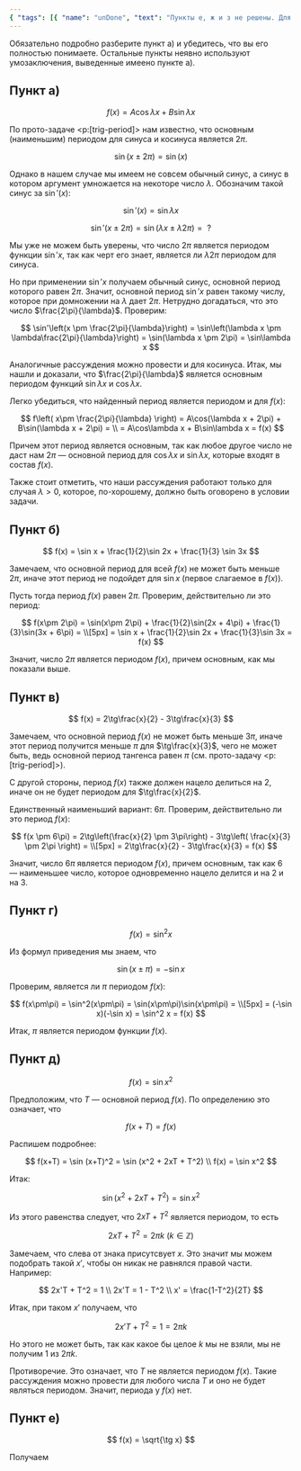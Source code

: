 ```yaml
---
{ "tags": [{ "name": "unDone", "text": "Пункты е, ж и з не решены. Для всех пунктов не доказано, что найденный период является основным." }] }
---
```


Обязательно подробно разберите пункт а) и убедитесь, что вы его полностью понимаете. Остальные пункты неявно используют умозаключения, выведенные имеено пункте а).

## Пункт а)

$$ f(x) = A\cos\lambda x + B\sin\lambda x $$

По прото-задаче <p:[trig-period]> нам известно, что основным (наименьшим) периодом для синуса и косинуса является $2\pi$.

$$ \sin(x\pm 2\pi) = \sin(x) $$

Однако в нашем случае мы имеем не совсем обычный синус, а синус в котором аргумент умножается на некоторе число $\lambda$. Обозначим такой синус за $\sin'(x)$:

$$ \sin'(x) = \sin\lambda x $$

$$ \sin' (x \pm 2\pi) = \sin(\lambda x \pm \lambda 2\pi) = \text{ ? } $$

Мы уже не можем быть уверены, что число $2 \pi$ является периодом функции $\sin'x$, так как черт его знает, является ли $\lambda 2\pi$ периодом для синуса.

Но при применении $\sin'x$ получаем обычный синус, основной период которого равен $2\pi$. Значит, основной период $\sin'x$ равен такому числу, которое при домножении на $\lambda$ дает $2\pi$. Нетрудно догадаться, что это число $\frac{2\pi}{\lambda}$. Проверим:

$$ \sin'\left(x \pm \frac{2\pi}{\lambda}\right) = \sin\left(\lambda x \pm \lambda\frac{2\pi}{\lambda}\right) = \sin(\lambda x \pm 2\pi) = \sin\lambda x $$

Аналогичные рассуждения можно провести и для косинуса. Итак, мы нашли и доказали, что $\frac{2\pi}{\lambda}$ является основным периодом функций $\sin\lambda x$ и $\cos\lambda x$.

Легко убедиться, что найденный период является периодом и для $f(x)$:

$$ f\left( x\pm \frac{2\pi}{\lambda} \right) = A\cos(\lambda x + 2\pi) + B\sin(\lambda x + 2\pi) = \\ = A\cos\lambda x + B\sin\lambda x = f(x) $$

Причем этот период является основным, так как любое другое число не даст нам $2\pi$ — основной период для $\cos \lambda x$ и $\sin\lambda x$, которые входят в состав $f(x)$.

Также стоит отметить, что наши рассуждения работают только для случая $\lambda > 0$, которое, по-хорошему, должно быть оговорено в условии задачи.

## Пункт б)

$$ f(x) = \sin x + \frac{1}{2}\sin 2x + \frac{1}{3} \sin 3x $$

Замечаем, что основной период для всей $f(x)$ не может быть меньше $2\pi$, иначе этот период не подойдет для $\sin x$ (первое слагаемое в $f(x)$).

Пусть тогда период $f(x)$ равен $2\pi$. Проверим, действительно ли это период:

$$ f(x\pm 2\pi) = \sin(x\pm 2\pi) + \frac{1}{2}\sin(2x + 4\pi) + \frac{1}{3}\sin(3x + 6\pi) = \\[5px] = \sin x + \frac{1}{2}\sin 2x + \frac{1}{3}\sin 3x = f(x) $$

Значит, число $2\pi$ является периодом $f(x)$, причем основным, как мы показали выше.

## Пункт в)

$$ f(x) = 2\tg\frac{x}{2} - 3\tg\frac{x}{3} $$

Замечаем, что основной период $f(x)$ не может быть меньше $3\pi$, иначе этот период получится меньше $\pi$ для $\tg\frac{x}{3}$, чего не может быть, ведь основной период тангенса равен $\pi$ (см. прото-задачу <p:[trig-period]>).

С другой стороны, период $f(x)$ также должен нацело делиться на $2$, иначе он не будет периодом для $\tg\frac{x}{2}$.

Единственный наименьший вариант: $6\pi$. Проверим, действительно ли это период $f(x)$:

$$ f(x \pm 6\pi) = 2\tg\left(\frac{x}{2} \pm 3\pi\right) - 3\tg\left( \frac{x}{3} \pm 2\pi \right) = \\[5px] = 2\tg\frac{x}{2} - 3\tg\frac{x}{3} = f(x) $$

Значит, число $6\pi$ является периодом $f(x)$, причем основным, так как $6$ — наименьшее число, которое одновременно нацело делится и на $2$ и на $3$.

## Пункт г)

$$ f(x) = \sin^2 x $$

Из формул приведения мы знаем, что

$$ \sin(x\pm \pi) = -\sin x $$

Проверим, является ли $\pi$ периодом $f(x)$:

$$ f(x\pm\pi) = \sin^2(x\pm\pi) = \sin(x\pm\pi)\sin(x\pm\pi) = \\[5px] = (-\sin x)(-\sin x) = \sin^2 x = f(x) $$

Итак, $\pi$ является периодом функции $f(x)$.

## Пункт д)

$$ f(x) = \sin x^2 $$

Предположим, что $T$ — основной период $f(x)$. По определению это означает, что

$$ f(x+T) = f(x) $$

Распишем подробнее:

$$ f(x+T) = \sin (x+T)^2 = \sin (x^2 + 2xT + T^2) \\ f(x) = \sin x^2 $$

Итак:

$$ \sin (x^2 + 2xT + T^2) = \sin x^2 $$

Из этого равенства следует, что $2xT + T^2$ является периодом, то есть

$$ 2xT + T^2 = 2\pi k \ (k\in\mathbb{Z}) $$

Замечаем, что слева от знака присутсвует $x$. Это значит мы можем подобрать такой $x'$, чтобы он никак не равнялся правой части. Например:

$$ 2x'T + T^2 = 1 \\ 2x'T = 1 - T^2 \\ x' = \frac{1-T^2}{2T} $$

Итак, при таком $x'$ получаем, что

$$ 2x'T + T^2 = 1 = 2\pi k $$

Но этого не может быть, так как какое бы целое $k$ мы не взяли, мы не получим $1$ из $2\pi k$.

Противоречие. Это означает, что $T$ не является периодом $f(x)$. Такие рассуждения можно провести для любого числа $T$ и оно не будет являться периодом. Значит, периода у $f(x)$ нет.

## Пункт е)

$$ f(x) = \sqrt{\tg x} $$

Получаем 